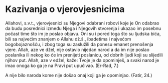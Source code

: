 # Kazivanja o vjerovjesnicima


Allahovi, s.v.t., vjerovjesnici su Njegovi odabrani robovi koje je On odabrao da budu posrednici između Njega i Njegovih stvorenja i ukazao im posebnu počast time što im je poslao objavu. Oni su i pored toga što su ljudska bića, bili sa najvećim znanjem o Allahu dž.š., ibadetima i najvećom bogobojaznošću, i zbog toga su zaslužili da ponesu emanet prenošenja vjere. Allah, aze ve džel, nije ostavio nijedan narod a da im nije poslao poslanika ili nekog ko će im prenijeti poslanicu, od dobrih ljudi koji su slijedili njihov put. Allah, aze v edžel, kaže: Tvoje je da opominješ, a svaki narod je imao onoga ko ga je na Pravi put upućivao. (Er-Rad, 7.) 

A nije bilo naroda kome nije došao onaj koji ga je opominjao. (Fatir, 24.)
